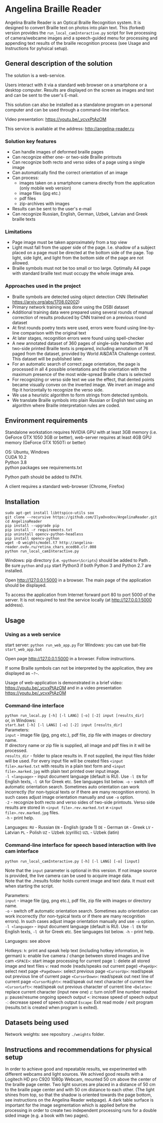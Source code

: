 # Angelina Braille Reader

Angelina Braille Reader is an Optical Braille Recognition system. It is designed to convert Braille text on photos into plain text.
This (forked) version provides the `run_local_camInteractive.py` script for live processing of camera/webcame images and a speech-guided menu for processing and appending text results of the braille recognition process (see Usage and Instructions for pyhsical setup).

## General description of the solution

The solution is a web-service.

Users interact with it via a standard web browser on a smartphone or a desktop computer. Results are displayed on the screen as images and text and can be sent to the user's E-mail.

This solution can also be installed as a standalone program on a personal computer and can be used through a command-line interface.

Video presentation: https://youtu.be/_vcvxPtAzOM   

This service is available at the address: http://angelina-reader.ru   


### Solution key features

* Can handle images of deformed braille pages
* Can recognize either one- or two-side Braille printouts
* Can recognize both recto and verso sides of a page using a single image
* Can automatically find the correct orientation of an image
* Can process:
  * images taken on a smartphone camera directly from the application (only mobile web version)
  * image files (jpg etc.)
  * pdf files
  * zip-archives with images
* Results can be sent to the user's e-mail
* Can recognize Russian, English, German, Uzbek, Latvian and Greek braille texts

### Limitations

* Page image must be taken approximately from a top view
* Light must fall from the upper side of the page. I.e. shadow of a subject placed on a page must be directed at the bottom side of the page. Top light, side light, and light from the bottom side of the page are not allowed.
* Braille symbols must not be too small or too large. Optimally A4 page with standard braille text must  occupy the whole image area.

### Approaches used in the project

* Braille symbols are detected using object detection CNN (RetinaNet https://arxiv.org/abs/1708.02002)
* Primary network training was done using the DSBI dataset
* Additional training data were prepared using several rounds of manual correction of results produced by CNN trained on a previous round dataset 
* At first rounds poetry texts were used, errors were found using line-by-line comparison with the original text
* At later stages, recognition errors were found using spell-checker
* A new annotated dataset of 360 pages of single-side handwritten and two-side printed Braille texts is prepared, including annotation of 76 paged from the dataset, provided by World AI&DATA Challenge contest. This dataset will be published later.
* For an automatic search of correct page orientation, the page is processed in all 4 possible orientations and the orientation with the maximum presence of the most wide-spread Braille chars is selected 
* For recognizing or verso side text we use the effect, that dented points became visually convex on the inverted image. We invert an image and flip it horizontally to recognize the verso side.
* We use a heuristic algorithm to form strings from detected symbols.
* We translate Braille symbols into plain Russian or English text using an algorithm where Braille interpretation rules are coded.

## Environment requirements

Standalone workstation requires NVIDIA GPU with at least 3GB memory (i.e. GeForce GTX 1050 3GB or better), web-server requires at least 4GB GPU memory (GeForce GTX 1050Ti or better)

OS: Ubuntu, Windows   
 CUDA 10.2   
 Python 3.8   
 python packages see requirements.txt   
 
 Python path should be added to PATH.

A client requires a standard web-browser (Chrome, Firefox) 
 

## Installation

```
sudo apt-get install libttspico-utils sox 
git clone --recursive https://github.com/IlyaOvodov/AngelinaReader.git
cd AngelinaReader
pip install --upgrade pip
pip install -r requirements.txt
pip uninstall opencv-python-headless
pip install opencv-python
wget -O weights/model.t7 http://angelina-reader.ovdv.ru/retina_chars_eced60.clr.008    
python run_local_camInteractive.py
```
Windows: pip directory (i.e. `<python>\Scripts`) should be added to Path .   
Be sure  `python` and `pip` start Python3 if both Python 3 and Python 2.7 are installed.   

Open http://127.0.0.1:5000 in a browser. The main page of the application should be displayed.

To access the application from Internet forward port 80 to port 5000 of the server. It is not required to test the service locally (at http://127.0.0.1:5000 address).  


## Usage

### Using as a web service

start server: `python run_web_app.py`
For Windows: you can use bat-file `start_web_app.bat`

Open page http://127.0.0.1:5000 in a browser. Follow instructions.

If some Braille symbols can not be interpreted by the application, they are displayed as `~?~`.

Usage of web-application is demonstrated in a brief video: https://youtu.be/_vcvxPtAzOM and in a video presentation  https://youtu.be/_vcvxPtAzOM


### Command-line interface 

`python run_local.py [-h] [-l LANG] [-o] [-2] input [results_dir]`   
or, in Windows:   
`start.bat [-h] [-l LANG] [-o] [-2] input [results_dir]`   
Parameters:   
`input` - image file (jpg, png etc.), pdf file, zip file with images or directory name.   
If directory name or zip file is supplied, all image and pdf files in it will be processed.   
`results_dir` - folder to place results in. If not supplied, the input files folder will be used. For every input file will be created files `<input file>.marked.txt` with results in a plain text form and `<input file>.marked.jpg` with plain text printed over input image.   
`-l <language>` - input document language (default is RU). Use `-l EN` for English texts, `-l GR` for Greek etc. See languages list below. 
`-o` - switch off automatic orientation search. Sometimes auto orientation can work incorrectly (for non-typical texts or if there are many recognition errors). In such cases adjust image orientation manually and use `-o` option.   
`-2` - recognize both recto and verso sides of two-side printouts. Verso side results are stored in `<input file>.rev.marked.txt` и `<input file>.rev.marked.jpg` files.   
`-h` - print help.   

Languages:
`RU` - Russian
`EN` - English (grade 1)
`DE` - German
`GR` - Greek
`LV` - Latvian
`PL` - Polish
`UZ` - Uzbek (cyrillic)
`UZL` - Uzbek (latin)

### Command-line interface for speech based interaction with live cam interface

`python run_local_camInteractive.py [-h] [-l LANG] [-o] [input]`   

Note that the `input` parameter is optional in this version. If not image source is provided, the live camera can be used to acquire image data.  
Note that the ./results folder holds current image and text data. It must exit when starting the script.


Parameters:   
`input` - image file (jpg, png etc.), pdf file, zip file with images or directory name.   
`-o` - switch off automatic orientation search. Sometimes auto orientation can work incorrectly (for non-typical texts or if there are many recognition errors). In such cases adjust image orientation manually and use `-o` option.   
`-l <language>` - input document language (default is RU). Use `-l EN` for English texts, `-l GR` for Greek etc. See languages list below. 
`-h` - print help.   


Languages: see above

Hotkeys:
`h`: print and speak help text (including hotkey information, in german)
`k`: enable live camera / change between stored images and live cam
`<SPACE>`: start image processing for current page
`l`: delete all stored image and text files
`v`: read mode (reads/speaks out current page)
`<PageUp>`: select next page
`<PageDown>`: select previous page
`<CursorUp>`: read/speak out previous line of current page
`<CursorDown>`: read/speak out next line of current page
`<CursorRight>`: read/speak out next character of current line
`<CursorLeft>`: read/speak out previous character of current line
`<Delete>`: replace current character (input new one)
`z`: turn on/off line number readout
`p`: pause/resume ongoing speech output
`+`: increase speed of speech output
`-`: decrease speed of speech output
`Escape`: Exit read mode / exit program (results.txt is created when program is exited).


## Datasets being used

Network weights: see repository `./weights` folder.

## Instructions and recommendations for physical setup

In order to achieve good and repeatable results, we experimented with different webcams and light sources.
We achived good results with a Logitech HD pro C920 1080p Webcam, mounted 50 cm above the center of the braille page center.
Two light sources are placed in a distance of 50 cm to the braille page center and with 50 cm distance to each other.
(The light shines from top, so that the shadow is oriented towards the page bottom, see instructions on the Angelina Reader webpage).
A dark table surface is important for the image segmentation which is applied before the processing in order to create two independent processing runs for a double sided image (e.g. a book with two pages).
